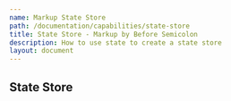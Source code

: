 ```yaml
---
name: Markup State Store
path: /documentation/capabilities/state-store
title: State Store - Markup by Before Semicolon
description: How to use state to create a state store
layout: document
---
```


## State Store
